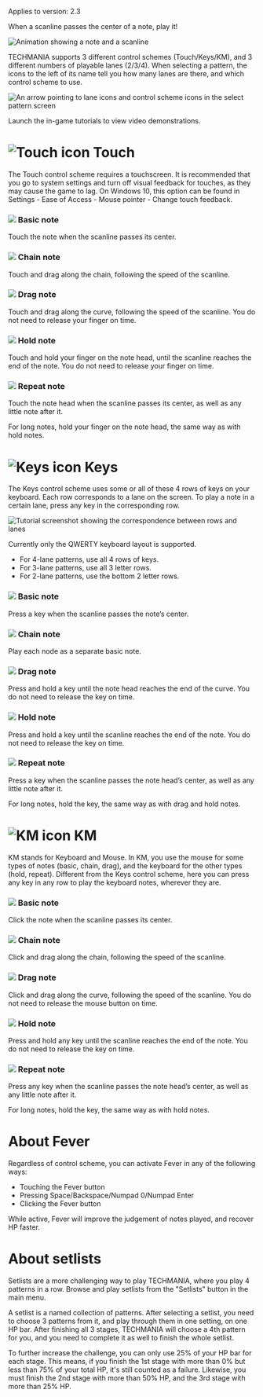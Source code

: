 Applies to version: 2.3

When a scanline passes the center of a note, play it!

![Animation showing a note and a scanline](https://i.imgur.com/OKvXPun.gif)

TECHMANIA supports 3 different control schemes (Touch/Keys/KM), and 3 different numbers of playable lanes (2/3/4). When selecting a pattern, the icons to the left of its name tell you how many lanes are there, and which control scheme to use.

![An arrow pointing to lane icons and control scheme icons in the select pattern screen](https://github.com/techmania-team/techmania-docs/assets/30272345/1ba1767f-0d4a-4383-9bf1-ca5076c25e44)

Launch the in-game tutorials to view video demonstrations.

# ![Touch icon](https://github.com/techmania-team/techmania-docs/assets/30272345/69127f6d-ce89-4e9c-b8d8-dd08f388978f) Touch

The Touch control scheme requires a touchscreen. It is recommended that you go to system settings and turn off visual feedback for touches, as they may cause the game to lag. On Windows 10, this option can be found in Settings - Ease of Access - Mouse pointer - Change touch feedback.

### ![](https://github.com/techmania-team/techmania-docs/assets/30272345/7fa0d143-f448-4060-bd21-a763b9d8b58c) Basic note
Touch the note when the scanline passes its center.

### ![](https://github.com/techmania-team/techmania-docs/assets/30272345/ef2c002c-b5ea-4784-8526-08011fd7245f) Chain note
Touch and drag along the chain, following the speed of the scanline.

### ![](https://github.com/techmania-team/techmania-docs/assets/30272345/9d5c89ad-6b5d-4b21-bccc-aa5e2af10b11) Drag note
Touch and drag along the curve, following the speed of the scanline. You do not need to release your finger on time.

### ![](https://github.com/techmania-team/techmania-docs/assets/30272345/521c0dbb-5a64-4adf-a001-9ae33c271bde) Hold note
Touch and hold your finger on the note head, until the scanline reaches the end of the note. You do not need to release your finger on time.

### ![](https://github.com/techmania-team/techmania-docs/assets/30272345/e6ce4cec-339a-452d-8018-23f176af3634) Repeat note
Touch the note head when the scanline passes its center, as well as any little note after it.

For long notes, hold your finger on the note head, the same way as with hold notes.

# ![Keys icon](https://github.com/techmania-team/techmania-docs/assets/30272345/fbb0b4de-8562-44d5-80fd-6b637d84a534) Keys

The Keys control scheme uses some or all of these 4 rows of keys on your keyboard. Each row corresponds to a lane on the screen. To play a note in a certain lane, press any key in the corresponding row.

![Tutorial screenshot showing the correspondence between rows and lanes](https://github.com/techmania-team/techmania-docs/assets/30272345/d3f7fae9-a0ca-45a2-a2a1-98ec641f39e0)

Currently only the QWERTY keyboard layout is supported.

* For 4-lane patterns, use all 4 rows of keys.
* For 3-lane patterns, use all 3 letter rows.
* For 2-lane patterns, use the bottom 2 letter rows.

### ![](https://github.com/techmania-team/techmania-docs/assets/30272345/7fa0d143-f448-4060-bd21-a763b9d8b58c) Basic note
Press a key when the scanline passes the note’s center.

### ![](https://github.com/techmania-team/techmania-docs/assets/30272345/ef2c002c-b5ea-4784-8526-08011fd7245f) Chain note
Play each node as a separate basic note.

### ![](https://github.com/techmania-team/techmania-docs/assets/30272345/9d5c89ad-6b5d-4b21-bccc-aa5e2af10b11) Drag note
Press and hold a key until the note head reaches the end of the curve. You do not need to release the key on time.

### ![](https://github.com/techmania-team/techmania-docs/assets/30272345/521c0dbb-5a64-4adf-a001-9ae33c271bde) Hold note
Press and hold a key until the scanline reaches the end of the note. You do not need to release the key on time.

### ![](https://github.com/techmania-team/techmania-docs/assets/30272345/e6ce4cec-339a-452d-8018-23f176af3634) Repeat note
Press a key when the scanline passes the note head’s center, as well as any little note after it.

For long notes, hold the key, the same way as with drag and hold notes.

# ![KM icon](https://github.com/techmania-team/techmania-docs/assets/30272345/f5009199-0839-4124-8d0d-fb396c150965) KM

KM stands for Keyboard and Mouse. In KM, you use the mouse for some types of notes (basic, chain, drag), and the keyboard for the other types (hold, repeat). Different from the Keys control scheme, here you can press any key in any row to play the keyboard notes, wherever they are.

### ![](https://github.com/techmania-team/techmania-docs/assets/30272345/7fa0d143-f448-4060-bd21-a763b9d8b58c) Basic note
Click the note when the scanline passes its center.

### ![](https://github.com/techmania-team/techmania-docs/assets/30272345/ef2c002c-b5ea-4784-8526-08011fd7245f) Chain note
Click and drag along the chain, following the speed of the scanline.

### ![](https://github.com/techmania-team/techmania-docs/assets/30272345/9d5c89ad-6b5d-4b21-bccc-aa5e2af10b11) Drag note
Click and drag along the curve, following the speed of the scanline. You do not need to release the mouse button on time.

### ![](https://github.com/techmania-team/techmania-docs/assets/30272345/521c0dbb-5a64-4adf-a001-9ae33c271bde) Hold note
Press and hold any key until the scanline reaches the end of the note. You do not need to release the key on time.

### ![](https://github.com/techmania-team/techmania-docs/assets/30272345/e6ce4cec-339a-452d-8018-23f176af3634) Repeat note
Press any key when the scanline passes the note head’s center, as well as any little note after it.

For long notes, hold the key, the same way as with hold notes.

# About Fever

Regardless of control scheme, you can activate Fever in any of the following ways:

* Touching the Fever button
* Pressing Space/Backspace/Numpad 0/Numpad Enter
* Clicking the Fever button

While active, Fever will improve the judgement of notes played, and recover HP faster.

# About setlists

Setlists are a more challenging way to play TECHMANIA, where you play 4 patterns in a row. Browse and play setlists from the "Setlists" button in the main menu.

A setlist is a named collection of patterns. After selecting a setlist, you need to choose 3 patterns from it, and play through them in one setting, on one HP bar. After finishing all 3 stages, TECHMANIA will choose a 4th pattern for you, and you need to complete it as well to finish the whole setlist.

To further increase the challenge, you can only use 25% of your HP bar for each stage. This means, if you finish the 1st stage with more than 0% but less than 75% of your total HP, it's still counted as a failure. Likewise, you must finish the 2nd stage with more than 50% HP, and the 3rd stage with more than 25% HP.
